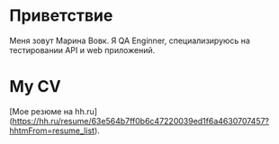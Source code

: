 
# Приветствие

Меня зовут Марина Вовк. Я QA Enginner, специализируюсь на тестировании API и web приложений.

# My CV

[Мое резюме на hh.ru] (https://hh.ru/resume/63e564b7ff0b6c47220039ed1f6a4630707457?hhtmFrom=resume_list). 
